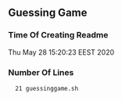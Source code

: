 ## Guessing Game
### Time Of Creating Readme
Thu May 28 15:20:23 EEST 2020
### Number Of Lines
      21 guessinggame.sh
